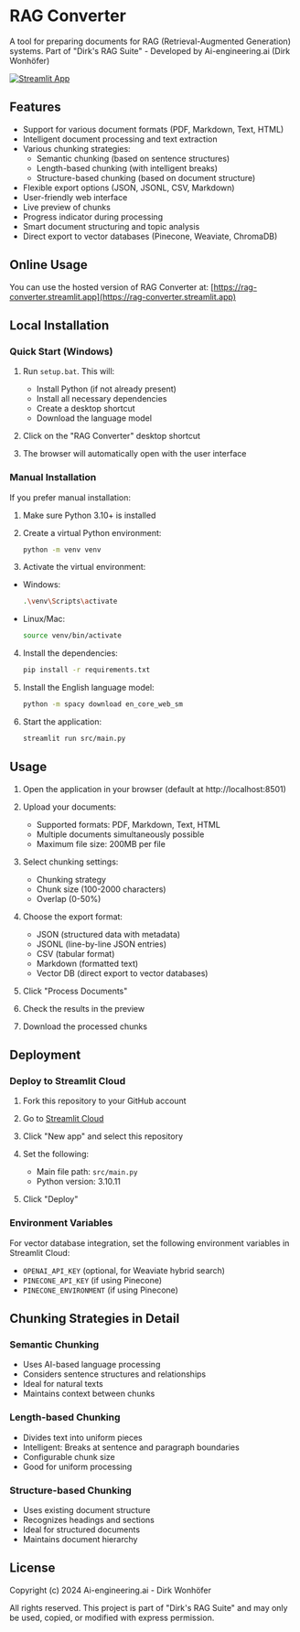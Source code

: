 # RAG Converter

A tool for preparing documents for RAG (Retrieval-Augmented Generation) systems.
Part of "Dirk's RAG Suite" - Developed by Ai-engineering.ai (Dirk Wonhöfer)

[![Streamlit App](https://static.streamlit.io/badges/streamlit_badge_black_white.svg)](https://rag-converter.streamlit.app)

## Features

- Support for various document formats (PDF, Markdown, Text, HTML)
- Intelligent document processing and text extraction
- Various chunking strategies:
  - Semantic chunking (based on sentence structures)
  - Length-based chunking (with intelligent breaks)
  - Structure-based chunking (based on document structure)
- Flexible export options (JSON, JSONL, CSV, Markdown)
- User-friendly web interface
- Live preview of chunks
- Progress indicator during processing
- Smart document structuring and topic analysis
- Direct export to vector databases (Pinecone, Weaviate, ChromaDB)

## Online Usage

You can use the hosted version of RAG Converter at:
[https://rag-converter.streamlit.app](https://rag-converter.streamlit.app)

## Local Installation

### Quick Start (Windows)

1. Run `setup.bat`. This will:
   
   - Install Python (if not already present)
   - Install all necessary dependencies
   - Create a desktop shortcut
   - Download the language model

2. Click on the "RAG Converter" desktop shortcut

3. The browser will automatically open with the user interface

### Manual Installation

If you prefer manual installation:

1. Make sure Python 3.10+ is installed

2. Create a virtual Python environment:
   
   ```bash
   python -m venv venv
   ```

3. Activate the virtual environment:
- Windows:
  
  ```bash
  .\venv\Scripts\activate
  ```

- Linux/Mac:
  
  ```bash
  source venv/bin/activate
  ```
4. Install the dependencies:
   
   ```bash
   pip install -r requirements.txt
   ```

5. Install the English language model:
   
   ```bash
   python -m spacy download en_core_web_sm
   ```

6. Start the application:
   
   ```bash
   streamlit run src/main.py
   ```

## Usage

1. Open the application in your browser (default at http://localhost:8501)

2. Upload your documents:
   
   - Supported formats: PDF, Markdown, Text, HTML
   - Multiple documents simultaneously possible
   - Maximum file size: 200MB per file

3. Select chunking settings:
   
   - Chunking strategy
   - Chunk size (100-2000 characters)
   - Overlap (0-50%)

4. Choose the export format:
   
   - JSON (structured data with metadata)
   - JSONL (line-by-line JSON entries)
   - CSV (tabular format)
   - Markdown (formatted text)
   - Vector DB (direct export to vector databases)

5. Click "Process Documents"

6. Check the results in the preview

7. Download the processed chunks

## Deployment

### Deploy to Streamlit Cloud

1. Fork this repository to your GitHub account

2. Go to [Streamlit Cloud](https://streamlit.io/cloud)

3. Click "New app" and select this repository

4. Set the following:
   
   - Main file path: `src/main.py`
   - Python version: 3.10.11

5. Click "Deploy"

### Environment Variables

For vector database integration, set the following environment variables in Streamlit Cloud:

- `OPENAI_API_KEY` (optional, for Weaviate hybrid search)
- `PINECONE_API_KEY` (if using Pinecone)
- `PINECONE_ENVIRONMENT` (if using Pinecone)

## Chunking Strategies in Detail

### Semantic Chunking

- Uses AI-based language processing
- Considers sentence structures and relationships
- Ideal for natural texts
- Maintains context between chunks

### Length-based Chunking

- Divides text into uniform pieces
- Intelligent: Breaks at sentence and paragraph boundaries
- Configurable chunk size
- Good for uniform processing

### Structure-based Chunking

- Uses existing document structure
- Recognizes headings and sections
- Ideal for structured documents
- Maintains document hierarchy

## License

Copyright (c) 2024 Ai-engineering.ai - Dirk Wonhöfer

All rights reserved. This project is part of "Dirk's RAG Suite" and may only be used, copied, or modified with express permission. 
